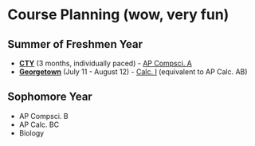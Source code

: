 # **Course Planning** (wow, very fun)

## Summer of **Freshmen** Year

- [**CTY**](https://cty.jhu.edu/) (3 months, individually paced) - [AP Compsci. A](https://cty.jhu.edu/programs/online/courses/ap-computer-science-a-acs)
- [**Georgetown**](https://summer.georgetown.edu/programs/SHS05/college-preparatory-program) (July 11 - August 12) - [Calc. I](https://static.scs.georgetown.edu/upload/files/syllabi/term_202120/course_MATH-035/section_20/MATH-035-20.pdf) (equivalent to AP Calc. AB) 

## **Sophomore** Year

- AP Compsci. B
- AP Calc. BC
- Biology